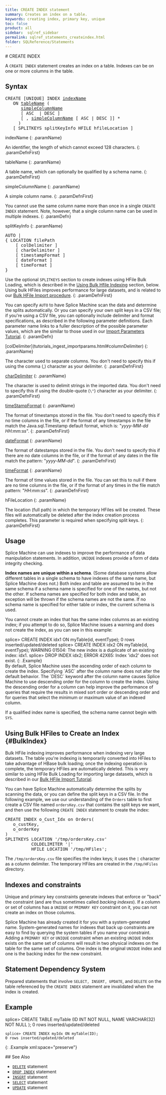 ```yaml
---
title: CREATE INDEX statement
summary: Creates an index on a table.
keywords: creating index, primary key, unique
toc: false
product: all
sidebar:  sqlref_sidebar
permalink: sqlref_statements_createindex.html
folder: SQLReference/Statements
---
```

<section>
<div class="TopicContent" data-swiftype-index="true" markdown="1">
# CREATE INDEX

A `CREATE INDEX` statement creates an index on a table. Indexes can be
on one or more columns in the table.

## Syntax

<div class="fcnWrapperWide"><pre class="FcnSyntax">
CREATE [UNIQUE] INDEX <a href="sqlref_identifiers_types.html#IndexName">indexName</a>
   ON <a href="sqlref_identifiers_types.html#TableName">tableName</a> (
      <a href="sqlref_identifiers_types.html#SimpleColumnName">simpleColumnName</a>
      [ ASC  | DESC ]
      [ , <a href="sqlref_identifiers_types.html#SimpleColumnName">simpleColumnName</a> [ ASC | DESC ]] *
     )
   [ SPLITKEYS splitKeyInfo HFILE hfileLocation ]
</pre>
</div>
<div class="paramList" markdown="1">
indexName
{: .paramName}

An identifier, the length of which cannot exceed 128 characters.
{: .paramDefnFirst}

tableName
{: .paramName}

A table name, which can optionally be qualified by a schema name.
{: .paramDefnFirst}

simpleColumnName
{: .paramName}

A simple column name.
{: .paramDefnFirst}

You cannot use the same column name more than once in a single `CREATE
INDEX` statement. Note, however, that a single column name can be used
in multiple indexes.
{: .paramDefn}

splitKeyInfo
{: .paramName}

<div class="fcnWrapperWide"><pre class="FcnSyntax">
AUTO |
{ LOCATION filePath
    [ colDelimiter ]
    [ charDelimiter ]
    [ timestampFormat ]
    [ dateFormat ]
    [ timeFormat ]
}</pre>
</div>

Use the optional `SPLITKEYS` section to create indexes using HFile Bulk Loading, which is described in the [Using Bulk Hfile Indexing](#BulkIndex) section, below. Using bulk HFiles improves performance for large datasets, and is related to our [Bulk HFile Import procedure](tutorials_ingest_importexampleshfile.html).
{: .paramDefnFirst}

You can specify `AUTO` to have Splice Machine scan the data and determine the splits automatically. Or you can specify your own split keys in a CSV file; if you're using a CSV file, you can optionally include delimiter and format specifications, as described in the following parameter definitions. Each parameter name links to a fuller description of the possible parameter values, which are the similar to those used in our [Import Parameters Tutorial](tutorials_ingest_importparams.html).
{: .paramDefn}

   <div class="paramList" markdown="1">
   [colDelimiter](tutorials_ingest_importparams.html#columnDelimiter)
   {: .paramName}

   The character used to separate columns. You don't need to specify this if using the comma (,) character as your delimiter.
   {: .paramDefnFirst}

   [charDelimiter](tutorials_ingest_importparams.html#characterDelimiter)
   {: .paramName}

   The character is used to delimit strings in the imported data. You don't need to specify this if using the double-quote (`\"`) character as your delimiter.
   {: .paramDefnFirst}

   [timeStampFormat](tutorials_ingest_importparams.html#timestampFormat)
   {: .paramName}

   The format of timestamps stored in the file. You don't need to specify this if no time columns in the file, or if the format of any timestamps in the file match the Java.sql.Timestamp default format, which is: "*yyyy-MM-dd HH:mm:ss*".
   {: .paramDefnFirst}

   [dateFormat](tutorials_ingest_importparams.html#dateFormat)
   {: .paramName}

   The format of datestamps stored in the file. You don't need to specify this if there are no date columns in the file, or if the format of any dates in the file match the pattern: "*yyyy-MM-dd*".
   {: .paramDefnFirst}

   [timeFormat](tutorials_ingest_importparams.html#timeFormat)
   {: .paramName}

   The format of time values stored in the file. You can set this to null if there are no time columns in the file, or if the format of any times in the file match pattern: "*HH:mm:ss*".
   {: .paramDefnFirst}
   </div>

hFileLocation
{: .paramName}

The location (full path) in which the temporary HFiles will be created. These files will automatically be deleted after the index creation process completes. This parameter is required when specifying split keys.
{: .paramDefnFirst}

</div>

## Usage

Splice Machine can use indexes to improve the performance of data
manipulation statements. In addition, `UNIQUE` indexes provide a form of
data integrity checking.

**Index names are unique within a schema**. (Some database systems allow
different tables in a single schema to have indexes of the same name,
but Splice Machine does not.) Both index and table are assumed to be in
the same schema if a schema name is specified for one of the names, but
not the other. If schema names are specified for both index and table,
an exception will be thrown if the schema names are not the same. If no
schema name is specified for either table or index, the current schema
is used.

You cannot create an index that has the same index columns as an
existing index; if you attempt to do so, Splice Machine issues a warning
and does not create the index, as you can see in this example:

<div class="preWrapperWide" markdown="1">
    splice> CREATE INDEX idx1 ON myTable(id, eventType);
    0 rows inserted/updated/deleted
    splice> CREATE INDEX idx2 ON myTable(id, eventType);
    WARNING 01504: The new index is a duplicate of an existing index: idx1.
    splice> DROP INDEX idx2;
    ERROR 42X65: Index 'idx2' does not exist.
{: .Example}

</div>
By default, Splice Machine uses the ascending order of each column to
create the index. Specifying `ASC` after the column name does not alter
the default behavior. <span>The `DESC` keyword after the column name
causes Splice Machine to use descending order for the column to create
the index. Using the descending order for a column can help improve the
performance of queries that require the results in mixed sort order or
descending order and for queries that select the minimum or maximum
value of an indexed column.</span>

If a qualified index name is specified, the schema name cannot begin
with `SYS`.

## Using Bulk HFiles to Create an Index  {#BulkIndex}

Bulk HFile indexing improves performance when indexing very large datasets. The table you're indexing is temporarily converted into HFiles to take advantage of HBase bulk loading; once the indexing operation is complete, the temporary HFiles are automatically deleted. This is very similar to using HFile Bulk Loading for importing large datasets, which is described in our [Bulk HFile Import Tutorial](tutorials_ingest_importexampleshfile.html).

You can have Splice Machine automatically determine the splits by scanning the data, or you can define the split keys in a CSV file. In the following example, we use our understanding of the `Orders` table to first create a CSV file named `ordersKey.csv` that contains the split keys we want, and then use the following `CREATE INDEX` statement to create the index:

<div class="preWrapperWide" markdown="1"><pre class="Example">
CREATE INDEX o_Cust_Idx on Orders(
   o_custKey,
   o_orderKey
)
SPLITKEYS LOCATION '/tmp/ordersKey.csv'
          COLDELIMITER '|'
          HFILE LOCATION '/tmp/HFiles';
</pre></div>

The `/tmp/ordersKey.csv` file specifies the index keys; it uses the `|` character as a column delimiter. The temporary HFiles are created in the `/tmp/HFiles` directory.

## Indexes and constraints

Unique and primary key constraints generate indexes that enforce or
"back" the constraint (and are thus sometimes called *backing indexes*).
If a column or set of columns has a `UNIQUE` or `PRIMARY KEY` constraint
on it, you can not create an index on those columns.

Splice Machine has already created it for you with a system-generated
name. System-generated names for indexes that back up constraints are
easy to find by querying the system tables if you name your constraint.
Adding a `PRIMARY KEY` or `UNIQUE` constraint when an existing `UNIQUE`
index exists on the same set of columns will result in two physical
indexes on the table for the same set of columns. One index is the
original `UNIQUE` index and one is the backing index for the new
constraint.

## Statement Dependency System

Prepared statements that involve `SELECT, INSERT, UPDATE`, and `DELETE`
on the table referenced by the `CREATE INDEX` statement are invalidated
when the index is created.

## Example

<div class="preWrapper" markdown="1">
    splice> CREATE TABLE myTable (ID INT NOT NULL, NAME VARCHAR(32) NOT NULL );
    0 rows inserted/updated/deleted

    splice> CREATE INDEX myIdx ON myTable(ID);
    0 rows inserted/updated/deleted
{: .Example xml:space="preserve"}

</div>
## See Also

* [`DELETE`](sqlref_statements_delete.html) statement
* [`DROP INDEX`](sqlref_statements_dropindex.html) statement
* [`INSERT`](sqlref_statements_insert.html) statement
* [`SELECT`](sqlref_expressions_select.html) statement
* [`UPDATE`](sqlref_statements_update.html) statement

</div>
</section>

